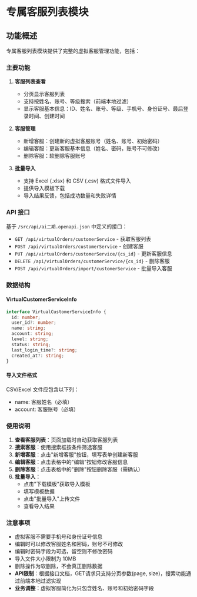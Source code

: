 # 专属客服列表模块

## 功能概述

专属客服列表模块提供了完整的虚拟客服管理功能，包括：

### 主要功能

1. **客服列表查看**
   - 分页显示客服列表
   - 支持按姓名、账号、等级搜索（前端本地过滤）
   - 显示客服基本信息：ID、姓名、账号、等级、手机号、身份证号、最后登录时间、创建时间

2. **客服管理**
   - 新增客服：创建新的虚拟客服账号（姓名、账号、初始密码）
   - 编辑客服：更新客服基本信息（姓名、密码，账号不可修改）
   - 删除客服：软删除客服账号

3. **批量导入**
   - 支持 Excel (.xlsx) 和 CSV (.csv) 格式文件导入
   - 提供导入模板下载
   - 导入结果反馈，包括成功数量和失败详情

### API 接口

基于 `/src/api/ai二期.openapi.json` 中定义的接口：

- `GET /api/virtualOrders/customerService` - 获取客服列表
- `POST /api/virtualOrders/customerService` - 创建客服
- `PUT /api/virtualOrders/customerService/{cs_id}` - 更新客服信息
- `DELETE /api/virtualOrders/customerService/{cs_id}` - 删除客服
- `POST /api/virtualOrders/import/customerService` - 批量导入客服

### 数据结构

#### VirtualCustomerServiceInfo
```typescript
interface VirtualCustomerServiceInfo {
  id: number;
  user_id?: number;
  name: string;
  account: string;
  level: string;
  status: string;
  last_login_time?: string;
  created_at?: string;
}
```

#### 导入文件格式
CSV/Excel 文件应包含以下列：
- name: 客服姓名（必填）
- account: 客服账号（必填）

### 使用说明

1. **查看客服列表**：页面加载时自动获取客服列表
2. **搜索客服**：使用搜索框按条件筛选客服
3. **新增客服**：点击"新增客服"按钮，填写表单创建新客服
4. **编辑客服**：点击表格中的"编辑"按钮修改客服信息
5. **删除客服**：点击表格中的"删除"按钮删除客服（需确认）
6. **批量导入**：
   - 点击"下载模板"获取导入模板
   - 填写模板数据
   - 点击"批量导入"上传文件
   - 查看导入结果

### 注意事项

- 虚拟客服不需要手机号和身份证号信息
- 编辑时可以修改客服姓名和密码，账号不可修改
- 编辑时密码字段为可选，留空则不修改密码
- 导入文件大小限制为 10MB
- 删除操作为软删除，不会真正删除数据
- **API限制**：根据接口文档，GET请求只支持分页参数(page, size)，搜索功能通过前端本地过滤实现
- **业务调整**：虚拟客服简化为只包含姓名、账号和初始密码字段
